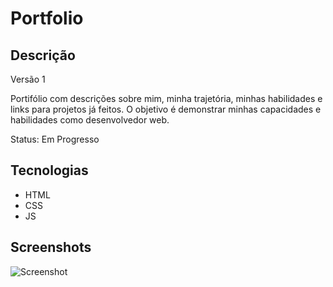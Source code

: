 # Portfolio
## Descrição
Versão 1

Portifólio com descrições sobre mim, minha trajetória, minhas habilidades e links para projetos já feitos.
O objetivo é demonstrar minhas capacidades e habilidades como desenvolvedor web.

Status: Em Progresso

## Tecnologias
- HTML
- CSS
- JS

## Screenshots
![Screenshot](https://user-images.githubusercontent.com/123817885/224579942-8b5a14e4-a90c-471e-a601-408b2b5c7690.png)
